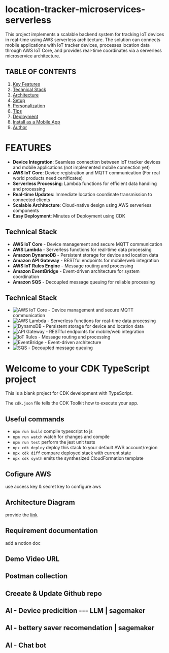 # location-tracker-microservices-serverless
This project implements a scalable backend system for tracking IoT devices in real-time using AWS serverless architecture. The solution can connects mobile applications with IoT tracker devices, processes location data through AWS IoT Core, and provides real-time coordinates via a serverless microservice architecture.

## TABLE OF CONTENTS
1. [Key Features](#FEATURES) 
2. [Technical Stack](#STACK)
3. [Architecture](#ARCHITECTURE)
4. [Setup](#SETUP)
5. [Personalization](#PERSONALIZATION)
6. [Tips](#TIPS)
7. [Deployment](#DEPLOYMENT)
8. [Install as a Mobile App](#PWA)
9. [Author](#AUTHOR)


# FEATURES
    
- **Device Integration**: Seamless connection between IoT tracker devices and mobile applications (not implemented mobile connection yet)
- **AWS IoT Core**: Device registration and MQTT communication (For real world products need certificates)
- **Serverless Processing**: Lambda functions for efficient data handling and processing
- **Real-time Updates**: Immediate location coordinate transmission to connected clients
- **Scalable Architecture**: Cloud-native design using AWS serverless components
- **Easy Deployment**: Minutes of Deployment using CDK

## Technical Stack

- **AWS IoT Core** - Device management and secure MQTT communication  
- **AWS Lambda** - Serverless functions for real-time data processing  
- **Amazon DynamoDB** - Persistent storage for device and location data  
- **Amazon API Gateway** - RESTful endpoints for mobile/web integration  
- **AWS IoT Rules Engine** - Message routing and processing  
- **Amazon EventBridge** - Event-driven architecture for system coordination  
- **Amazon SQS** - Decoupled message queuing for reliable processing  

## Technical Stack

- <img src="https://img.shields.io/badge/AWS_IoT_Core-FF9900?style=flat&logo=amazon-aws&logoColor=white" alt="AWS IoT Core"> - Device management and secure MQTT communication  
- <img src="https://img.shields.io/badge/AWS_Lambda-FF9900?style=flat&logo=awslambda&logoColor=white" alt="AWS Lambda"> - Serverless functions for real-time data processing  
- <img src="https://img.shields.io/badge/Amazon_DynamoDB-4053D6?style=flat&logo=amazon-dynamodb&logoColor=white" alt="DynamoDB"> - Persistent storage for device and location data  
- <img src="https://img.shields.io/badge/Amazon_API_Gateway-FF9900?style=flat&logo=amazon-aws&logoColor=white" alt="API Gateway"> - RESTful endpoints for mobile/web integration  
- <img src="https://img.shields.io/badge/AWS_IoT_Rules-FF9900?style=flat&logo=amazon-aws&logoColor=white" alt="IoT Rules"> - Message routing and processing  
- <img src="https://img.shields.io/badge/Amazon_EventBridge-FF9900?style=flat&logo=amazon-aws&logoColor=white" alt="EventBridge"> - Event-driven architecture  
- <img src="https://img.shields.io/badge/Amazon_SQS-FF9900?style=flat&logo=amazon-sqs&logoColor=white" alt="SQS"> - Decoupled message queuing  



# Welcome to your CDK TypeScript project

This is a blank project for CDK development with TypeScript.

The `cdk.json` file tells the CDK Toolkit how to execute your app.

## Useful commands

* ```npm run build```   compile typescript to js
* `npm run watch`   watch for changes and compile
* `npm run test`    perform the jest unit tests
* `npx cdk deploy`  deploy this stack to your default AWS account/region
* `npx cdk diff`    compare deployed stack with current state
* `npx cdk synth`   emits the synthesized CloudFormation template


## Cofigure AWS
use access key & secret key to configure aws

## Architecture Diagram
provide the [link]()

## Requirement documentation
add a notion doc

## Demo Video URL

## Postman collection

## Creeate & Update Github repo

## AI - Device predicition --- LLM | sagemaker
## AI - bettery saver recomendation | sagemaker
## AI - Chat bot
